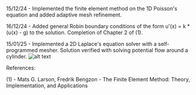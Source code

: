 15/12/24 - Implemented the finite element method on the 1D Poisson's equation and added adaptive mesh refinement.


16/12/24 - Added general Robin boundary conditions of the form u'(x) = k * (u(x) - g) to the solution. Completion of Chapter 2 of (1).


15/01/25 - Implemented a 2D Laplace's equation solver with a self-programmed mesher. Solution verified with solving potential flow around a cylinder.
![alt text](https://github.com/walterliu-personal/numerical-programming/tree/master/images/euler_2d.png)


References:

(1) - Mats G. Larson, Fredrik Bengzon - The Finite Element Method: Theory, Implementation, and Applications
